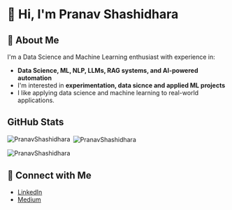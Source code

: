 # 👋 Hi, I'm Pranav Shashidhara

## 🚀 About Me

I'm a Data Science and Machine Learning enthusiast with experience in:
- **Data Science, ML, NLP, LLMs, RAG systems, and AI-powered automation**  
- I'm interested in **experimentation, data sicnce and applied ML projects**
- I like applying data science and machine learning to real-world applications. 

## GitHub Stats
<!-- Top Languages and GitHub Stats side by side -->

<p><img align="left" src="https://github-readme-stats.vercel.app/api/top-langs?username=PranavShashidhara&show_icons=true&locale=en&layout=compact&theme=transparent" alt="PranavShashidhara" /></p>

<p>&nbsp;<img align="center" src="https://github-readme-stats.vercel.app/api?username=PranavShashidhara&show_icons=true&locale=en&theme=transparent" alt="PranavShashidhara" /></p>

<p><img align="center" src="https://github-readme-streak-stats.herokuapp.com/?user=PranavShashidhara&theme=transparent" alt="PranavShashidhara" /></p>

## 📍 Connect with Me

- [LinkedIn](https://www.linkedin.com/in/pranav-shashidhara-8a614595/)
- [Medium](https://medium.com/me/stories?tab=posts-published)


